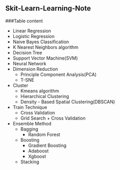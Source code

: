 ## Skit-Learn-Learning-Note

###Table content
 - Linear Regression
 - Logistic Regression
 - Naive Bayes Classification
 - K Nearest Neighbors algorithm
 - Decision Tree
 - Support Vector Machine(SVM)
 - Neural Network
 - Dimension Reduction
   - Principle Component Analysis(PCA)
   - T-SNE
 - Cluster 
   - Kmeans algorithm
   - Hierarchical Clustering
   - Density - Based Spatial Clustering(DBSCAN)
 - Train Technique
   - Cross Validation
   - Grid Search + Cross Validation
 - Ensemble Method
   - Bagging
     - Random Forest
   - Boosting
     - Gradient Boosting
     - Adaboost
     - Xgboost
   - Stacking


